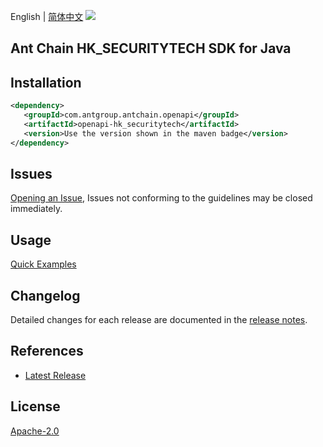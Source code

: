 English | [简体中文](README-CN.md)
![](https://aliyunsdk-pages.alicdn.com/icons/AlibabaCloud.svg)

## Ant Chain HK_SECURITYTECH SDK for Java

## Installation

```xml
<dependency>
   <groupId>com.antgroup.antchain.openapi</groupId>
   <artifactId>openapi-hk_securitytech</artifactId>
   <version>Use the version shown in the maven badge</version>
</dependency>
```

## Issues
[Opening an Issue](https://github.com/alipay/antchain-openapi-prod-sdk/issues/new), Issues not conforming to the guidelines may be closed immediately.

## Usage
[Quick Examples](https://github.com/alipay/antchain-openapi-prod-sdk/blob/master/docs/0-Examples-EN.md#quick-examples)

## Changelog
Detailed changes for each release are documented in the [release notes](./ChangeLog.txt).

## References
* [Latest Release](https://github.com/alipay/antchain-openapi-prod-sdk/)

## License
[Apache-2.0](http://www.apache.org/licenses/LICENSE-2.0)
